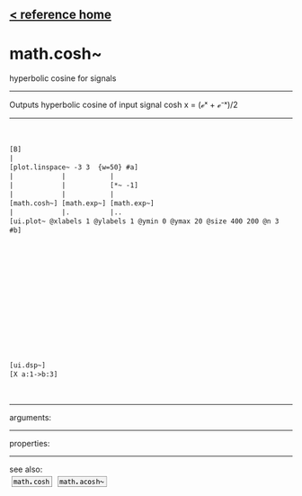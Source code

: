[< reference home](index.html)
---

# math.cosh~


hyperbolic cosine for signals

---

Outputs hyperbolic cosine of input signal
cosh x = (ℯˣ + ℯ⁻ˣ)/2
<br>


---


```


[B]
|
[plot.linspace~ -3 3  {w=50} #a]
|            |           |
|            |           [*~ -1]
|            |           |
[math.cosh~] [math.exp~] [math.exp~]
|            |.          |..
[ui.plot~ @xlabels 1 @ylabels 1 @ymin 0 @ymax 20 @size 400 200 @n 3 #b]














[ui.dsp~]
[X a:1->b:3]

            
```

---
arguments:


---
properties:


---
see also:<br>
[![math.cosh](img/object_math.cosh.png)](math.cosh.html)
[![math.acosh~](img/object_math.acosh~.png)](math.acosh~.html)

